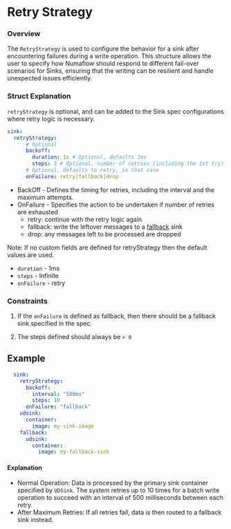 # Retry Strategy

### Overview
The `RetryStrategy` is used to configure the behavior for a sink after encountering failures during a write operation. 
This structure allows the user to specify how Numaflow should respond to different fail-over scenarios for Sinks, ensuring that the writing can be resilient and handle 
unexpected issues efficiently.


### Struct Explanation


`retryStrategy` is optional, and can be added to the Sink spec configurations where retry logic is necessary. 

```yaml
sink:
  retryStrategy:
      # Optional
      backoff:
        duration: 1s # Optional, defaults 1ms
        steps: 3 # Optional, number of retries (including the 1st try)
      # Optional, defaults to retry, in that case
      onFailure: retry|fallback|drop 
```

- BackOff - Defines the timing for retries, including the interval and the maximum attempts.
- OnFailure - Specifies the action to be undertaken if number of retries are exhausted
  - retry: continue with the retry logic again
  - fallback: write the leftover messages to a [fallback](https://numaflow.numaproj.io/user-guide/sinks/fallback/) sink
  - drop: any messages left to be processed are dropped

Note: If no custom fields are defined for retryStrategy then the default values are used.
- `duration` - 1ms
- `steps` - Infinite
- `onFailure` - retry


### Constraints

1) If the `onFailure` is defined as fallback, then there should be a fallback sink specified in the spec.

2) The steps defined should always be `> 0`


## Example

```yaml
  sink:
    retryStrategy:
      backoff:
        interval: "500ms"
        steps: 10
      onFailure: "fallback"
    udsink:
      container:
        image: my-sink-image
    fallback:
      udsink:
        container:
          image: my-fallback-sink
```
#### Explanation

- Normal Operation: Data is processed by the primary sink container specified by `UDSink`. 
The system retries up to 10 times for a batch write operation to succeed with an interval of 500 milliseconds between each retry.
- After Maximum Retries: If all retries fail, data is then routed to a fallback sink instead.
